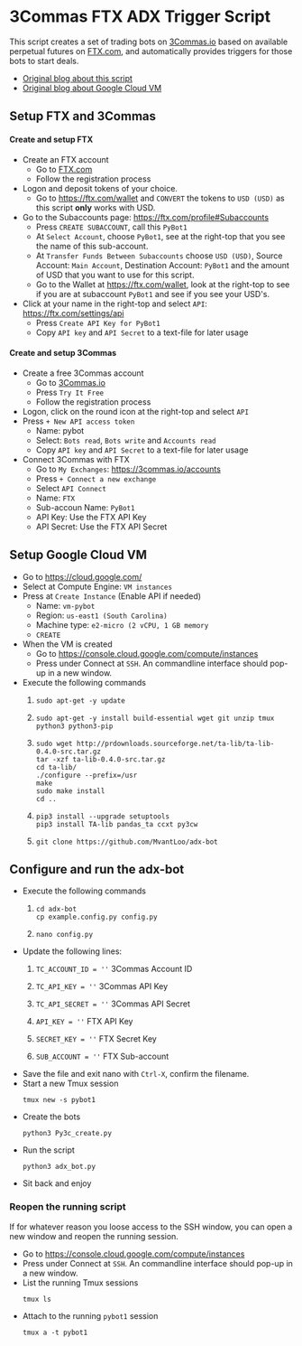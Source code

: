 # 3Commas FTX ADX Trigger Script
 
This script creates a set of trading bots on [3Commas.io](https://3commas.io/?c=tc954485) based on available perpetual futures on [FTX.com](https://ftx.com/referrals#a=mvantloo), and automatically provides triggers for those bots to start deals.

- [Original blog about this script](https://onepercent.blog/2022/01/16/35-percent-roi-in-15-days-new-automated-trading-script/)
- [Original blog about Google Cloud VM](https://onepercent.blog/2022/01/11/run-python-trading-bots-on-google-vm-cloud/)

## Setup FTX and 3Commas

#### Create and setup FTX
- Create an FTX account
  - Go to [FTX.com](https://ftx.com/referrals#a=mvantloo)
  - Follow the registration process
- Logon and deposit tokens of your choice.
  - Go to https://ftx.com/wallet and `CONVERT` the tokens to `USD (USD)` as this script __only__ works with USD.
- Go to the Subaccounts page: https://ftx.com/profile#Subaccounts
  - Press `CREATE SUBACCOUNT`, call this `PyBot1`
  - At `Select Account`, choose `PyBot1`, see at the right-top that you see the name of this sub-account.
  - At `Transfer Funds Between Subaccounts` choose `USD (USD)`, Source Account: `Main Account`, Destination Account: `PyBot1` and the amount of USD that you want to use for this script.
  - Go to the Wallet at https://ftx.com/wallet, look at the right-top to see if you are at subaccount `PyBot1` and see if you see your USD's.
- Click at your name in the right-top and select `API`: https://ftx.com/settings/api
  - Press `Create API Key for PyBot1`
  - Copy `API key` and `API Secret` to a text-file for later usage

#### Create and setup 3Commas
- Create a free 3Commas account
  - Go to [3Commas.io](https://3commas.io/?c=tc954485) 
  - Press `Try It Free`
  - Follow the registration process
- Logon, click on the round icon at the right-top and select `API`
- Press `+ New API access token`
  - Name: pybot
  - Select: `Bots read`, `Bots write` and `Accounts read`
  - Copy `API key` and `API Secret` to a text-file for later usage
- Connect 3Commas with FTX
  - Go to `My Exchanges`: https://3commas.io/accounts
  - Press `+ Connect a new exchange`
  - Select `API Connect`
  - Name: `FTX`
  - Sub-accoun Name: `PyBot1`
  - API Key: Use the FTX API Key
  - API Secret: Use the FTX API Secret

## Setup Google Cloud VM

- Go to https://cloud.google.com/
- Select at Compute Engine: `VM instances`
- Press at `Create Instance` (Enable API if needed)
  - Name: `vm-pybot`
  - Region: `us-east1 (South Carolina)`
  - Machine type: `e2-micro (2 vCPU, 1 GB memory`
  - `CREATE`
- When the VM is created
  - Go to https://console.cloud.google.com/compute/instances
  - Press under Connect at `SSH`. An commandline interface should pop-up in a new window.
- Execute the following commands
  1. ```
     sudo apt-get -y update
     ```
  1. ```
     sudo apt-get -y install build-essential wget git unzip tmux python3 python3-pip
     ```
  1. ```
     sudo wget http://prdownloads.sourceforge.net/ta-lib/ta-lib-0.4.0-src.tar.gz
     tar -xzf ta-lib-0.4.0-src.tar.gz
     cd ta-lib/
     ./configure --prefix=/usr
     make
     sudo make install
     cd ..
     ```
  1. ```
     pip3 install --upgrade setuptools
     pip3 install TA-lib pandas_ta ccxt py3cw
     ```
  1. ```
     git clone https://github.com/MvantLoo/adx-bot
     ```


## Configure and run the adx-bot

- Execute the following commands
  1. ```
     cd adx-bot
	 cp example.config.py config.py
	 ```
  1. ```
     nano config.py
	 ```
- Update the following lines:
  1. `TC_ACCOUNT_ID = ''` 3Commas Account ID
  1. `TC_API_KEY = ''` 3Commas API Key
  1. `TC_API_SECRET = ''` 3Commas API Secret

  1. `API_KEY = ''` FTX API Key
  1. `SECRET_KEY = ''` FTX Secret Key
  1. `SUB_ACCOUNT = ''` FTX Sub-account
- Save the file and exit nano with `Ctrl-X`, confirm the filename.
- Start a new Tmux session
  ```
  tmux new -s pybot1
  ```
- Create the bots
  ```
  python3 Py3c_create.py
  ```
- Run the script
  ```
  python3 adx_bot.py
  ```
- Sit back and enjoy

### Reopen the running script

If for whatever reason you loose access to the SSH window, you can open a new window and reopen the running session.

- Go to https://console.cloud.google.com/compute/instances
- Press under Connect at `SSH`. An commandline interface should pop-up in a new window.
- List the running Tmux sessions
  ```
  tmux ls
  ```
- Attach to the running `pybot1` session
  ```
  tmux a -t pybot1
  ```

